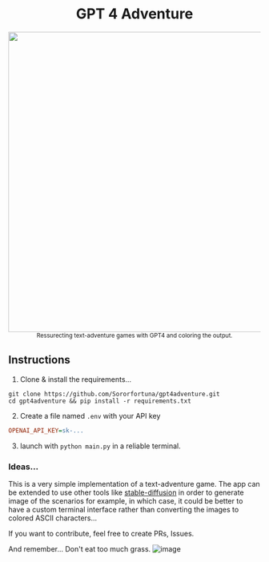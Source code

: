 <h1 align="center">GPT 4 Adventure</h1>

<p align="center">
<img src="https://github.com/Sororfortuna/gpt4adventure/assets/18470725/35a0566c-cd65-4b55-9d0e-501a4f69cc3c" width=600px>
<br>
<sub>Ressurecting text-adventure games with GPT4 and coloring the output.</sub>
</p>

## Instructions

1. Clone & install the requirements...
```shell
git clone https://github.com/Sororfortuna/gpt4adventure.git
cd gpt4adventure && pip install -r requirements.txt
```

2. Create a file named `.env` with your API key
```ini
OPENAI_API_KEY=sk-...
```

3. launch with `python main.py` in a reliable terminal. 

### Ideas...

This is a very simple implementation of a text-adventure game. The app can be extended to use other tools like [stable-diffusion](https://stability.ai/stable-diffusion) in order to generate image of the scenarios for example, in which case, it could be better to have a custom terminal interface rather than converting the images to colored ASCII characters...

If you want to contribute, feel free to create PRs, Issues.

And remember...
Don't eat too much grass.
![image](https://github.com/Sororfortuna/gpt4adventure/assets/18470725/da46d56e-0680-4cf9-9277-e534875d7f7e)
